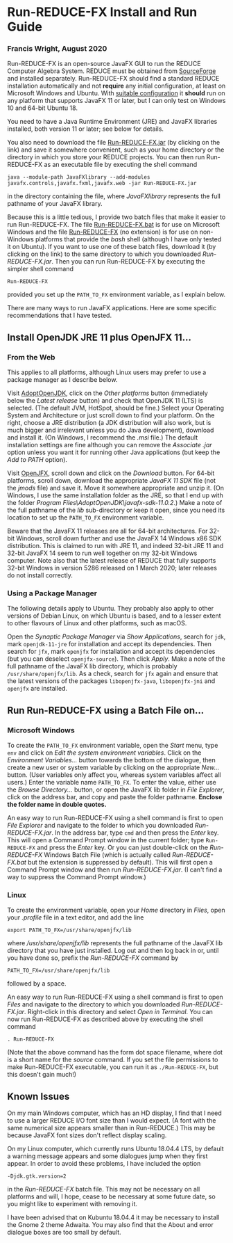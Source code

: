 # Run-REDUCE-FX Install and Run Guide

### Francis Wright, August 2020

Run-REDUCE-FX is an open-source JavaFX GUI to run the REDUCE Computer
Algebra System.  REDUCE must be obtained from
[SourceForge](https://sourceforge.net/projects/reduce-algebra/) and
installed separately.  Run-REDUCE-FX should find a standard REDUCE
installation automatically and not **require** any initial
configuration, at least on Microsoft Windows and Ubuntu.  With
[suitable
configuration](https://fjwright.github.io/Run-REDUCE-FX/UserGuide.html#Configure)
it **should** run on any platform that supports JavaFX 11 or later,
but I can only test on Windows 10 and 64-bit Ubuntu 18.

You need to have a Java Runtime Environment (JRE) and JavaFX libraries
installed, both version 11 or later; see below for details.

You also need to download the file
[Run-REDUCE-FX.jar](https://github.com/fjwright/Run-REDUCE-FX/releases/latest/download/Run-REDUCE-FX.jar)
(by clicking on the link) and save it somewhere convenient, such as
your home directory or the directory in which you store your REDUCE
projects.  You can then run Run-REDUCE-FX as an executable file by
executing the shell command

    java --module-path JavaFXlibrary --add-modules javafx.controls,javafx.fxml,javafx.web -jar Run-REDUCE-FX.jar

in the directory containing the file, where *JavaFXlibrary* represents
the full pathname of your JavaFX library.

Because this is a little tedious, I provide two batch files that make
it easier to run Run-REDUCE-FX.  The file
[Run-REDUCE-FX.bat](https://github.com/fjwright/Run-REDUCE-FX/releases/download/v1.6/Run-REDUCE-FX.bat)
is for use on Microsoft Windows and the file
[Run-REDUCE-FX](https://github.com/fjwright/Run-REDUCE-FX/releases/download/v1.6/Run-REDUCE-FX)
(no extension) is for use on non-Windows platforms that provide the
*bash* shell (although I have only tested it on Ubuntu).  If you want
to use one of these batch files, download it (by clicking on the link)
to the same directory to which you downloaded *Run-REDUCE-FX.jar*.
Then you can run Run-REDUCE-FX by executing the simpler shell command

    Run-REDUCE-FX

provided you set up the `PATH_TO_FX` environment variable, as I
explain below.

There are many ways to run JavaFX applications.  Here are some
specific recommendations that I have tested.


## Install OpenJDK JRE 11 plus OpenJFX 11...

### From the Web

This applies to all platforms, although Linux users may prefer to use
a package manager as I describe below.

Visit [AdoptOpenJDK](https://adoptopenjdk.net/), click on the *Other
platforms* button (immediately below the *Latest release* button) and
check that OpenJDK 11 (LTS) is selected.  (The default JVM, HotSpot,
should be fine.)  Select your Operating System and Architecture or
just scroll down to find your platform.  On the right, choose a JRE
distribution (a JDK distribution will also work, but is much bigger
and irrelevant unless you do Java development), download and install
it.  (On Windows, I recommend the *.msi* file.)  The default
installation settings are fine although you can remove the *Associate
.jar* option unless you want it for running other Java applications
(but keep the *Add to PATH* option).

Visit [OpenJFX](https://openjfx.io/), scroll down and click on the
*Download* button.  For 64-bit platforms, scroll down, download the
appropriate *JavaFX 11 SDK* file (not the *jmods* file) and save it.
Move it somewhere appropriate and unzip it.  (On Windows, I use the
same installation folder as the JRE, so that I end up with the folder
*Program Files\AdoptOpenJDK\javafx-sdk-11.0.2*.)  Make a note of the
full pathname of the *lib* sub-directory or keep it open, since you
need its location to set up the `PATH_TO_FX` environment variable.

Beware that the JavaFX 11 releases are all for 64-bit architectures.
For 32-bit Windows, scroll down further and use the JavaFX 14 Windows
x86 SDK distribution.  This is claimed to run with JRE 11, and indeed
32-bit JRE 11 and 32-bit JavaFX 14 seem to run well together on my
32-bit Windows computer.  Note also that the latest release of REDUCE
that fully supports 32-bit Windows in version 5286 released on 1 March
2020; later releases do not install correctly.

### Using a Package Manager

The following details apply to Ubuntu.  They probably also apply to
other versions of Debian Linux, on which Ubuntu is based, and to a
lesser extent to other flavours of Linux and other platforms, such as
macOS.

Open the *Synaptic Package Manager* via *Show Applications*, search
for `jdk`, mark `openjdk-11-jre` for installation and accept its
dependencies.  Then search for `jfx`, mark `openjfx` for installation
and accept its dependencies (but you can deselect `openjfx-source`).
Then click *Apply*.  Make a note of the full pathname of the JavaFX
lib directory, which is probably `/usr/share/openjfx/lib`.  As a
check, search for `jfx` again and ensure that the latest versions of
the packages `libopenjfx-java`, `libopenjfx-jni` and `openjfx` are
installed.


## Run Run-REDUCE-FX using a Batch File on...

### Microsoft Windows

To create the `PATH_TO_FX` environment variable, open the *Start*
menu, type `env` and click on *Edit the system environment variables*.
Click on the *Environment Variables...* button towards the bottom of
the dialogue, then create a new user or system variable by clicking on
the appropriate *New...* button.  (User variables only affect you,
whereas system variables affect all users.)  Enter the variable name
`PATH_TO_FX`.  To enter the value, either use the *Browse
Directory...* button, or open the JavaFX lib folder in *File
Explorer*, click on the address bar, and copy and paste the folder
pathname.  **Enclose the folder name in double quotes.**

An easy way to run Run-REDUCE-FX using a shell command is first to
open *File Explorer* and navigate to the folder to which you
downloaded *Run-REDUCE-FX.jar*.  In the address bar, type `cmd` and
then press the *Enter* key.  This will open a Command Prompt window in
the current folder; type `Run-REDUCE-FX` and press the *Enter* key.
Or you can just double-click on the *Run-REDUCE-FX* Windows Batch File
(which is actually called *Run-REDUCE-FX.bat* but the extension is
suppressed by default). This will first open a Command Prompt window
and then run *Run-REDUCE-FX.jar*.  (I can't find a way to suppress the
Command Prompt window.)

### Linux

To create the environment variable, open your *Home* directory in
*Files*, open your *.profile* file in a text editor, and add the line

    export PATH_TO_FX=/usr/share/openjfx/lib

where */usr/share/openjfx/lib* represents the full pathname of the
JavaFX lib directory that you have just installed.  Log out and then
log back in or, until you have done so, prefix the *Run-REDUCE-FX*
command by

    PATH_TO_FX=/usr/share/openjfx/lib

followed by a space.

An easy way to run Run-REDUCE-FX using a shell command is first to
open *Files* and navigate to the directory to which you downloaded
*Run-REDUCE-FX.jar*.  Right-click in this directory and select *Open
in Terminal*.  You can now run Run-REDUCE-FX as described above by
executing the shell command

    . Run-REDUCE-FX

(Note that the above command has the form dot space filename, where
dot is a short name for the *source* command.  If you set the file
permissions to make Run-REDUCE-FX executable, you can run it as
`./Run-REDUCE-FX`, but this doesn't gain much!)


## Known Issues

On my main Windows computer, which has an HD display, I find that I
need to use a larger REDUCE I/O font size than I would expect.  (A
font with the same numerical size appears smaller than in Run-REDUCE.)
This may be because JavaFX font sizes don't reflect display scaling.

On my Linux computer, which currently runs Ubuntu 18.04.4 LTS, by
default a warning message appears and some dialogues jump when they
first appear.  In order to avoid these problems, I have included the
option

    -Djdk.gtk.version=2

in the *Run-REDUCE-FX* batch file.  This may not be necessary on all
platforms and will, I hope, cease to be necessary at some future date,
so you might like to experiment with removing it.

I have been advised that on Kubuntu 18.04.4 it may be necessary to
install the Gnome 2 theme Adwaita.  You may also find that the About
and error dialogue boxes are too small by default.
